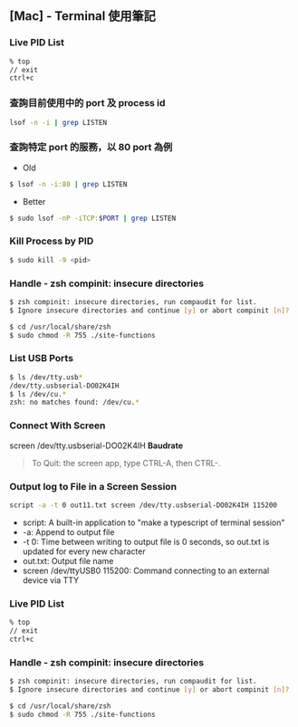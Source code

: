 ## [Mac] - Terminal 使用筆記

### Live PID List

```bash
% top
// exit
ctrl+c
```

### 查詢目前使用中的 port 及 process id
```bash
lsof -n -i | grep LISTEN
```
### 查詢特定 port 的服務，以 80 port 為例
  * Old

  ```bash
  $ lsof -n -i:80 | grep LISTEN
  ```
  * Better

  ```bash
  $ sudo lsof -nP -iTCP:$PORT | grep LISTEN
  ```

### Kill Process by PID
  ```bash
  $ sudo kill -9 <pid>
  ```

### Handle - zsh compinit: insecure directories

```bash
$ zsh compinit: insecure directories, run compaudit for list.
$ Ignore insecure directories and continue [y] or abort compinit [n]?
```

```bash
$ cd /usr/local/share/zsh
$ sudo chmod -R 755 ./site-functions
```

### **List USB Ports**
```bash
$ ls /dev/tty.usb*
/dev/tty.usbserial-DO02K4IH
$ ls /dev/cu.*
zsh: no matches found: /dev/cu.*
```

### **Connect With Screen**

screen /dev/tty.usbserial-DO02K4IH **Baudrate**

> To Quit: the screen app, type CTRL-A, then CTRL-\.


### Output log to File in a Screen Session
```bash
script -a -t 0 out11.txt screen /dev/tty.usbserial-DO02K4IH 115200
```
* script: A built-in application to "make a typescript of terminal session"
* -a: Append to output file
* -t 0: Time between writing to output file is 0 seconds, so out.txt is updated for every new character
* out.txt: Output file name
* screen /dev/ttyUSB0 115200: Command connecting to an external device via TTY

### Live PID List

```bash
% top
// exit
ctrl+c
```



### Handle - zsh compinit: insecure directories

```bash
$ zsh compinit: insecure directories, run compaudit for list.
$ Ignore insecure directories and continue [y] or abort compinit [n]?
```

```bash
$ cd /usr/local/share/zsh
$ sudo chmod -R 755 ./site-functions
```
